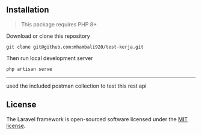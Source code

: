 ## Installation

> This package requires PHP 8+

Download or clone this repository

```
git clone git@github.com:mhambali920/test-kerja.git
```

Then run local development server

```
php artisan serve
```

---

used the included postman collection to test this rest api

## License

The Laravel framework is open-sourced software licensed under the [MIT license](https://opensource.org/licenses/MIT).
